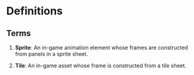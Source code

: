 # Definitions

## Terms

1. **Sprite**: An in-game animation element whose frames are constructed from panels in a sprite sheet.

2. **Tile**: An in-game asset whose frame is constructed from a tile sheet.